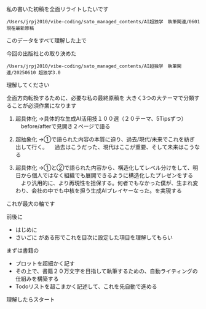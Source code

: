 私の書いた初稿を全面リライトしたいです

```thinking
/Users/jrpj2010/vibe-coding/sato_managed_contents/AI超独学　執筆関連/0601 現在最新原稿
```

このデータをすべて理解した上で

今回の出版社との取り決めた

```Input
/Users/jrpj2010/vibe-coding/sato_managed_contents/AI超独学　執筆関連/20250610 超独学3.0
```

理解してください

全面方向転換するために、必要な私の最終原稿を
大きく3つの大テーマで分類することが必須作業になります

1. 超具体化
→具体的な生成AI活用技１００選（２０テーマ、5Tipsずつ）
　before/afterで見開き２ページで語る

2. 超抽象化
→①で語られた内容の本質に迫り、過去/現代/未来でこれを紡ぎ出して行く。
　過去はこうだった、現代はここが重要、そして未来はこうなる

3. 超具体化
→①と②で語られた内容から、構造化してレベル分けをして、明日から個人ではなく組織でも展開できるように構造化したプレゼンをする
　より汎用的に、より再現性を担保する。何者でもなかった僕が、生まれ変わり、会社の中でも中核を担う生成AIプレイヤーなった。を実現する

これが最大の軸です

前後に
- はじめに
- さいごに
がある形でこれを目次に設定した項目を理解してもらい

まずは書籍の
- プロットを超細かく記す
- その上で、書籍２０万文字を目指して執筆するための、自動ライティングの仕組みを構築する
- Todoリストを超こまかく記述して、これを先自動で進める

理解したらスタート
